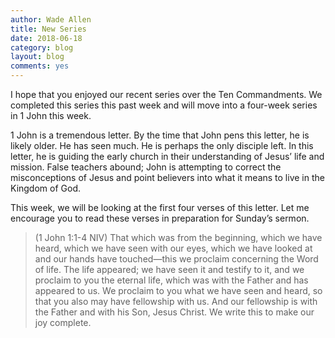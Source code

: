 ```yaml
---
author: Wade Allen
title: New Series
date: 2018-06-18
category: blog
layout: blog
comments: yes
---
```

 
I hope that you enjoyed our recent series over the Ten Commandments. We completed this series this past week and will move into a four-week series in 1 John this week. 

1 John is a tremendous letter. By the time that John pens this letter, he is likely older. He has seen much. He is perhaps the only disciple left. In this letter, he is guiding the early church in their understanding of Jesus’ life and mission. False teachers abound; John is attempting to correct the misconceptions of Jesus and point believers into what it means to live in the Kingdom of God. 

This week, we will be looking at the first four verses of this letter. Let me encourage you to read these verses in preparation for Sunday’s sermon.


>(1 John 1:1-4 NIV) That which was from the beginning, which we have heard, which we have seen with our eyes, which we have looked at and our hands have touched—this we proclaim concerning the Word of life. The life appeared; we have seen it and testify to it, and we proclaim to you the eternal life, which was with the Father and has appeared to us. We proclaim to you what we have seen and heard, so that you also may have fellowship with us. And our fellowship is with the Father and with his Son, Jesus Christ. We write this to make our joy complete.


 
